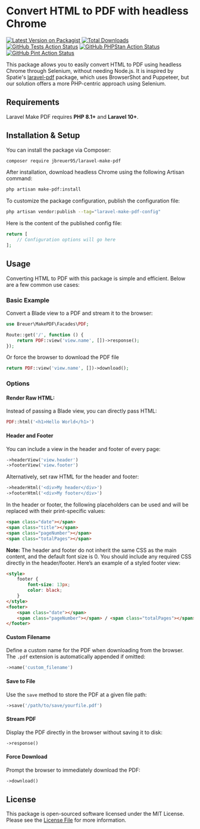 # Convert HTML to PDF with headless Chrome

[![Latest Version on Packagist](https://img.shields.io/packagist/v/jbreuer95/laravel-make-pdf.svg?style=flat-square)](https://packagist.org/packages/jbreuer95/laravel-make-pdf)
[![Total Downloads](https://img.shields.io/packagist/dt/jbreuer95/laravel-make-pdf.svg?style=flat-square)](https://packagist.org/packages/jbreuer95/laravel-make-pdf)
[![GitHub Tests Action Status](https://img.shields.io/github/actions/workflow/status/jbreuer95/laravel-make-pdf/run-tests.yml?branch=master&label=tests&style=flat-square)](https://github.com/jbreuer95/laravel-make-pdf/actions/workflows/run-tests.yml)
[![GitHub PHPStan Action Status](https://img.shields.io/github/actions/workflow/status/jbreuer95/laravel-make-pdf/phpstan.yml?branch=master&label=phpstan&style=flat-square)](https://github.com/jbreuer95/laravel-make-pdf/actions/workflows/phpstan.yml)
[![GitHub Pint Action Status](https://img.shields.io/github/actions/workflow/status/jbreuer95/laravel-make-pdf/fix-php-code-style-issues.yml?branch=master&label=laravel%20pint&style=flat-square)](https://github.com/jbreuer95/laravel-make-pdf/actions/workflows/fix-php-code-style-issues.yml)

This package allows you to easily convert HTML to PDF using headless Chrome through Selenium, without needing Node.js.
It is inspired by Spatie's [laravel-pdf](https://github.com/spatie/laravel-pdf) package,
which uses BrowserShot and Puppeteer, but our solution offers a more PHP-centric approach using Selenium.

## Requirements

Laravel Make PDF requires **PHP 8.1+** and **Laravel 10+**.

## Installation & Setup

You can install the package via Composer:

```bash
composer require jbreuer95/laravel-make-pdf
```

After installation, download headless Chrome using the following Artisan command:

```bash
php artisan make-pdf:install
```

To customize the package configuration, publish the configuration file:

```bash
php artisan vendor:publish --tag="laravel-make-pdf-config"
```

Here is the content of the published config file:

```php
return [
    // Configuration options will go here
];
```

## Usage

Converting HTML to PDF with this package is simple and efficient. Below are a few common use cases:

### Basic Example

Convert a Blade view to a PDF and stream it to the browser:

```php
use Breuer\MakePDF\Facades\PDF;

Route::get('/', function () {
    return PDF::view('view.name', [])->response();
});
```

Or force the browser to download the PDF file

```php
return PDF::view('view.name', [])->download();
```

### Options

#### Render Raw HTML:

Instead of passing a Blade view, you can directly pass HTML:

```php
PDF::html('<h1>Hello World</h1>')
```

#### Header and Footer

You can include a view in the header and footer of every page:

```php
->headerView('view.header')
->footerView('view.footer')
```

Alternatively, set raw HTML for the header and footer:

```php
->headerHtml('<div>My header</div>')
->footerHtml('<div>My footer</div>')
```

In the header or footer, the following placeholders can be used and will be replaced with their print-specific values:

```html
<span class="date"></span>
<span class="title"></span>
<span class="pageNumber"></span>
<span class="totalPages"></span>
```

**Note:** The header and footer do not inherit the same CSS as the main content, and the default font size is 0. You should include any required CSS directly in the header/footer. Here’s an example of a styled footer view:

```html
<style>
    footer {
        font-size: 13px;
        color: black;
    }
</style>
<footer>
    <span class="date"></span>
    <span class="pageNumber"></span> / <span class="totalPages"></span>
</footer>
```

#### Custom Filename

Define a custom name for the PDF when downloading from the browser.
The `.pdf` extension is automatically appended if omitted:

```php
->name('custom_filename')
```

#### Save to File

Use the `save` method to store the PDF at a given file path:

```php
->save('/path/to/save/yourfile.pdf')
```

#### Stream PDF

Display the PDF directly in the browser without saving it to disk:

```php
->response()
```

#### Force Download

Prompt the browser to immediately download the PDF:

```php
->download()
```

## License

This package is open-sourced software licensed under the MIT License.  
Please see the [License File](LICENSE.md) for more information.

